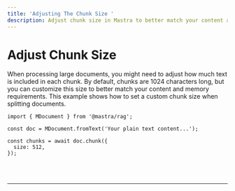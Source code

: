 ```yaml
---
title: 'Adjusting The Chunk Size '
description: Adjust chunk size in Mastra to better match your content and memory requirements.
---
```


# Adjust Chunk Size

When processing large documents, you might need to adjust how much text is included in each chunk. By default, chunks are 1024 characters long, but you can customize this size to better match your content and memory requirements. This example shows how to set a custom chunk size when splitting documents.

```tsx copy
import { MDocument } from '@mastra/rag';

const doc = MDocument.fromText('Your plain text content...');

const chunks = await doc.chunk({
  size: 512,
});
```

<br />
<br />
<hr className="dark:border-[#404040] border-gray-300" />
<br />
<br />
<GithubLink
  link={
    "https://github.com/mastra-ai/mastra/blob/main/examples/basics/rag/adjust-chunk-size"
  }
/>
